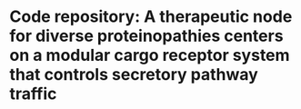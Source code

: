 # Code repository: A therapeutic node for diverse proteinopathies centers on a modular cargo receptor system that controls secretory pathway traffic
